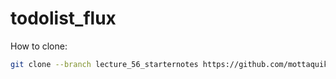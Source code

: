 # todolist_flux

How to clone:

```bash
git clone --branch lecture_56_starternotes https://github.com/mottaquikarim/todolist_flux
```
